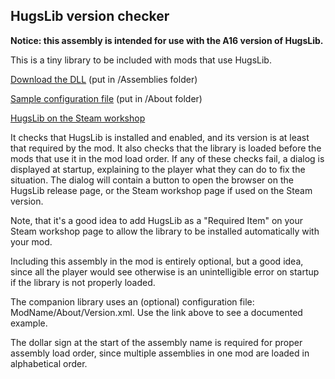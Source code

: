 ## HugsLib version checker

**Notice: this assembly is intended for use with the A16 version of HugsLib.**

This is a tiny library to be included with mods that use HugsLib.

[Download the DLL](https://github.com/UnlimitedHugs/RimworldHugsLibChecker/blob/master/Mods/HugsLibChecker/Assemblies/%24HugsLibChecker.dll) (put in /Assemblies folder)

[Sample configuration file](https://github.com/UnlimitedHugs/RimworldHugsLibChecker/blob/master/Mods/HugsLibChecker/About/Version.xml) (put in /About folder)

[HugsLib on the Steam workshop](http://steamcommunity.com/sharedfiles/filedetails/?id=818773962)

It checks that HugsLib is installed and enabled, and its version is at least that required by the mod. It also checks that the library is loaded before the mods that use it in the mod load order. If any of these checks fail, a dialog is displayed at startup, explaining to the player what they can do to fix the situation. The dialog will contain a button to open the browser on the HugsLib release page, or the Steam workshop page if used on the Steam version.

Note, that it's a good idea to add HugsLib as a "Required Item" on your Steam workshop page to allow the library to be installed automatically with your mod.

Including this assembly in the mod is entirely optional, but a good idea, since all the player would see otherwise is an unintelligible error on startup if the library is not properly loaded.

The companion library uses an (optional) configuration file: ModName/About/Version.xml. Use the link above to see a documented example.

The dollar sign at the start of the assembly name is required for proper assembly load order, since multiple assemblies in one mod are loaded in alphabetical order.